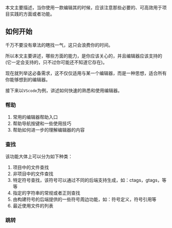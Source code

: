 

本文主要描述，当你使用一款编辑其的时候，应该注意那些必要的、可高效用于项目实践的方面或者功能。


## 如何开始

千万不要没有章法的瞎找一气，这只会浪费你的时间。

所以本文主要讲述，哪些方面的能力，是你应该关心的，并且编辑器应该支持的(它一定会支持的，只不过你可能还不知道它存在)。

现在就列举这必备需求，这不仅仅适用与某一个编辑器，而是一种思想，适合所有你能够想到的编辑器。


接下来以`VScode`为例，讲述如何快速的熟悉和使用编辑器。

### 帮助

1. 常用的编辑器帮助入口
2. 帮助导航按键和一些使用技巧
3. 帮助如何进一步的理解编辑器的内容


### 查找

该功能大体上可以分为如下种类：
1. 项目中的文件查找
2. 非项目中的文件查找
3. 特定符号查找，该符号可以通过不同的后端支持生成，如：ctags，gtags，等等
4. 指定的字符串的常规或者正则查找
5. 由构建符号的后端提供的一些符号周边功能，如：符号定义，符号引用等
6. 最近使用文件的列表

### 跳转




